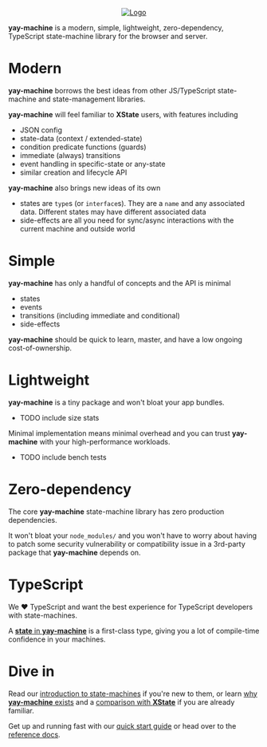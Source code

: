 <p align="center">
  <a href="https://github.com/maurice/yay-machine"><img src="https://github.com/user-attachments/assets/03dd78c1-4396-42c4-a32c-aaa7c927f09e" alt="Logo"></a>
</p>

**yay-machine** is a modern, simple, lightweight, zero-dependency, TypeScript state-machine library for the browser and server.

# Modern

**yay-machine** borrows the best ideas from other JS/TypeScript state-machine and state-management libraries.

**yay-machine** will feel familiar to **XState** users, with features including

- JSON config
- state-data (context / extended-state)
- condition predicate functions (guards)
- immediate (always) transitions
- event handling in specific-state or any-state
- similar creation and lifecycle API

**yay-machine** also brings new ideas of its own

- states are `type`s (or `interface`s). They are a `name` and any associated data. Different states may have different associated data
- side-effects are all you need for sync/async interactions with the current machine and outside world

# Simple

**yay-machine** has only a handful of concepts and the API is minimal

- states
- events
- transitions (including immediate and conditional)
- side-effects

**yay-machine** should be quick to learn, master, and have a low ongoing cost-of-ownership.

# Lightweight

**yay-machine** is a tiny package and won't bloat your app bundles.

- TODO include size stats

Minimal implementation means minimal overhead and you can trust **yay-machine** with your high-performance workloads.

- TODO include bench tests

# Zero-dependency

The core **yay-machine** state-machine library has zero production dependencies.

It won't bloat your `node_modules/` and you won't have to worry about having to patch some security vulnerability or compatibility issue in a 3rd-party package that **yay-machine** depends on.

# TypeScript

We ❤️ TypeScript and want the best experience for TypeScript developers with state-machines.

A [**state** in **yay-machine**](./reference/state.md) is a first-class type, giving you a lot of compile-time confidence in your machines.

# Dive in

Read our [introduction to state-machines](./articles/why-state-machines.md) if you're new to them, or learn [why **yay-machine** exists](./articles/why-yay-machine.md) and a [comparison with **XState**](./articles/vs-xstate.md) if you are already familiar.

Get up and running fast with our [quick start guide](./quick-start.md) or head over to the [reference docs](./reference/).

